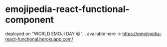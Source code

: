 # emojipedia-react-functional-component

deployed on "WORLD EMOJI DAY 😃"... available here -> https://emojipedia-react-functional.herokuapp.com/
